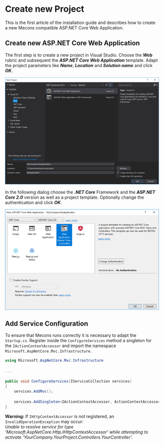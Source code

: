 # Create new Project

This is the first article of the installation guide and describes how to create a new Mecons compatible ASP.NET Core Web Application.

## Create new ASP.NET Core Web Application

The first step is to create a new project in Visual Studio. Choose the ***Web*** rubric and subsequent the ***ASP.NET Core Web Application*** template. Adapt the project parameters like ***Name***, ***Location*** and ***Solution name*** and click ***OK***.

<img class="img-shadow img-responsive center-block" src="https://raw.githubusercontent.com/brecons/metronic-tag-helper/master/docs/images/getting-started_01.png" width="944" alt="New Project in Visual Studio">

In the following dialog choose the ***.NET Core*** Framework and the ***ASP.NET Core 2.0*** version as well as a project template. Optionally change the authentication and click ***OK***.

<img class="img-shadow img-responsive center-block" src="https://raw.githubusercontent.com/brecons/metronic-tag-helper/master/docs/images/getting-started_02.png" width="789" alt="Project Configuration in Visual Studio">

## Add Service Configuration

To ensure that Mecons runs correctly it is necessary to adapt the `Startup.cs`. Register inside the `ConfigureServices` method a singleton for the `IActionContextAccessor` and import the namespace `Microsoft.AspNetCore.Mvc.Infrastructure`.

```csharp
using Microsoft.AspNetCore.Mvc.Infrastructure

...

public void ConfigureServices(IServiceCollection services)
{
    services.AddMvc();

    services.AddSingleton<IActionContextAccessor, ActionContextAccessor>();
}
```

<div class="alert alert-warning" role="alert">
    <strong>Warning:</strong> If <code>IHttpContextAccessor</code> is not registered, an <code>InvalidOperationException</code> may occur:<br />
    <i>Unable to resolve service for type 'Microsoft.AspNetCore.Http.IHttpContextAccessor' while attempting to activate
    'YourCompany.YourProject.Controllers.YourController'.</i>
</div>